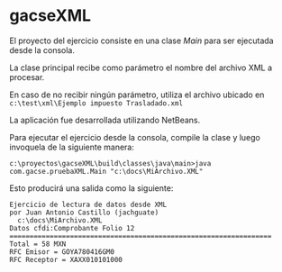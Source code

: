 # gacseXML

El proyecto del ejercicio consiste en una clase *Main* para ser ejecutada desde la consola.

La clase principal recibe como parámetro el nombre del archivo XML a procesar. 

En caso de no recibir ningún parámetro, utiliza el archivo ubicado en
`c:\test\xml\Ejemplo impuesto Trasladado.xml`

La aplicación fue desarrollada utilizando NetBeans.

Para ejecutar el ejercicio desde la consola, compile la clase y luego invoquela de la siguiente manera:

    c:\proyectos\gacseXML\build\classes\java\main>java com.gacse.pruebaXML.Main "c:\docs\MiArchivo.XML" 
    
Esto producirá una salida como la siguiente:

    Ejercicio de lectura de datos desde XML
    por Juan Antonio Castillo (jachguate)
      c:\docs\MiArchivo.XML
    Datos cfdi:Comprobante Folio 12
    =================================================================
    Total = 58 MXN
    RFC Emisor = GOYA780416GM0
    RFC Receptor = XAXX010101000
